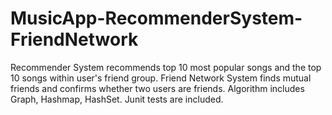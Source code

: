# MusicApp-RecommenderSystem-FriendNetwork
Recommender System recommends top 10 most popular songs and the top 10 songs within user's friend group. Friend Network System finds mutual friends and confirms whether two users are friends. Algorithm includes Graph, Hashmap, HashSet. Junit tests are included. 
